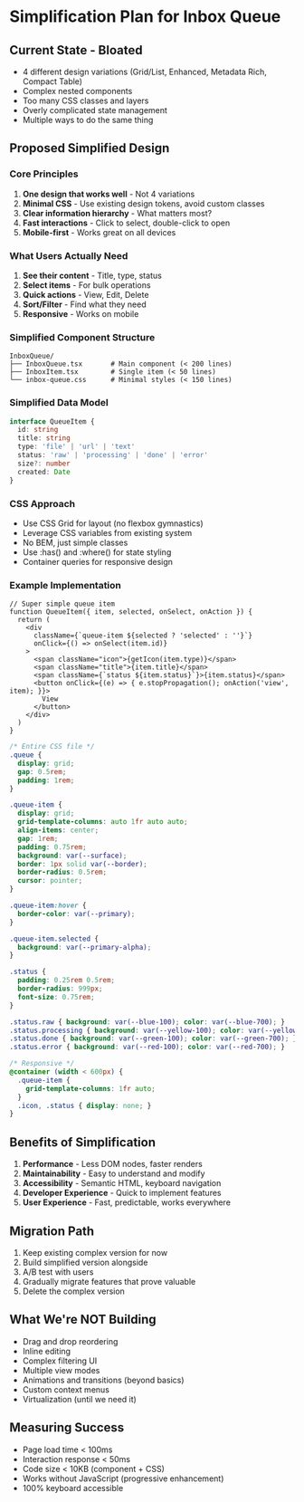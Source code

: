 # Simplification Plan for Inbox Queue

## Current State - Bloated
- 4 different design variations (Grid/List, Enhanced, Metadata Rich, Compact Table)
- Complex nested components
- Too many CSS classes and layers
- Overly complicated state management
- Multiple ways to do the same thing

## Proposed Simplified Design

### Core Principles
1. **One design that works well** - Not 4 variations
2. **Minimal CSS** - Use existing design tokens, avoid custom classes
3. **Clear information hierarchy** - What matters most?
4. **Fast interactions** - Click to select, double-click to open
5. **Mobile-first** - Works great on all devices

### What Users Actually Need
1. **See their content** - Title, type, status
2. **Select items** - For bulk operations
3. **Quick actions** - View, Edit, Delete
4. **Sort/Filter** - Find what they need
5. **Responsive** - Works on mobile

### Simplified Component Structure
```
InboxQueue/
├── InboxQueue.tsx       # Main component (< 200 lines)
├── InboxItem.tsx        # Single item (< 50 lines)
└── inbox-queue.css      # Minimal styles (< 150 lines)
```

### Simplified Data Model
```typescript
interface QueueItem {
  id: string
  title: string
  type: 'file' | 'url' | 'text'
  status: 'raw' | 'processing' | 'done' | 'error'
  size?: number
  created: Date
}
```

### CSS Approach
- Use CSS Grid for layout (no flexbox gymnastics)
- Leverage CSS variables from existing system
- No BEM, just simple classes
- Use :has() and :where() for state styling
- Container queries for responsive design

### Example Implementation

```tsx
// Super simple queue item
function QueueItem({ item, selected, onSelect, onAction }) {
  return (
    <div 
      className={`queue-item ${selected ? 'selected' : ''}`}
      onClick={() => onSelect(item.id)}
    >
      <span className="icon">{getIcon(item.type)}</span>
      <span className="title">{item.title}</span>
      <span className={`status ${item.status}`}>{item.status}</span>
      <button onClick={(e) => { e.stopPropagation(); onAction('view', item); }}>
        View
      </button>
    </div>
  )
}
```

```css
/* Entire CSS file */
.queue {
  display: grid;
  gap: 0.5rem;
  padding: 1rem;
}

.queue-item {
  display: grid;
  grid-template-columns: auto 1fr auto auto;
  align-items: center;
  gap: 1rem;
  padding: 0.75rem;
  background: var(--surface);
  border: 1px solid var(--border);
  border-radius: 0.5rem;
  cursor: pointer;
}

.queue-item:hover {
  border-color: var(--primary);
}

.queue-item.selected {
  background: var(--primary-alpha);
}

.status {
  padding: 0.25rem 0.5rem;
  border-radius: 999px;
  font-size: 0.75rem;
}

.status.raw { background: var(--blue-100); color: var(--blue-700); }
.status.processing { background: var(--yellow-100); color: var(--yellow-700); }
.status.done { background: var(--green-100); color: var(--green-700); }
.status.error { background: var(--red-100); color: var(--red-700); }

/* Responsive */
@container (width < 600px) {
  .queue-item {
    grid-template-columns: 1fr auto;
  }
  .icon, .status { display: none; }
}
```

## Benefits of Simplification
1. **Performance** - Less DOM nodes, faster renders
2. **Maintainability** - Easy to understand and modify
3. **Accessibility** - Semantic HTML, keyboard navigation
4. **Developer Experience** - Quick to implement features
5. **User Experience** - Fast, predictable, works everywhere

## Migration Path
1. Keep existing complex version for now
2. Build simplified version alongside
3. A/B test with users
4. Gradually migrate features that prove valuable
5. Delete the complex version

## What We're NOT Building
- Drag and drop reordering
- Inline editing
- Complex filtering UI
- Multiple view modes
- Animations and transitions (beyond basics)
- Custom context menus
- Virtualization (until we need it)

## Measuring Success
- Page load time < 100ms
- Interaction response < 50ms
- Code size < 10KB (component + CSS)
- Works without JavaScript (progressive enhancement)
- 100% keyboard accessible